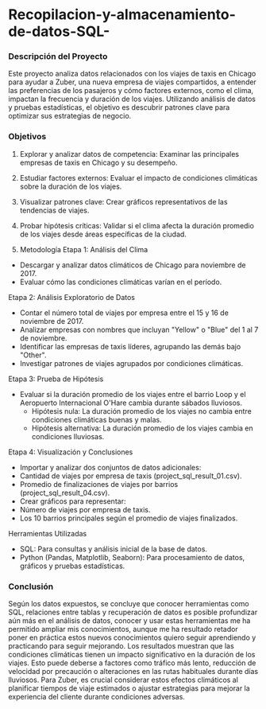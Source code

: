# Recopilacion-y-almacenamiento-de-datos-SQL-

### Descripción del Proyecto
Este proyecto analiza datos relacionados con los viajes de taxis en Chicago para ayudar a Zuber, una nueva empresa de viajes compartidos, a entender las preferencias de los pasajeros y cómo factores externos, como el clima, impactan la frecuencia y duración de los viajes. Utilizando análisis de datos y pruebas estadísticas, el objetivo es descubrir patrones clave para optimizar sus estrategias de negocio.

### Objetivos
1. Explorar y analizar datos de competencia: Examinar las principales empresas de taxis en Chicago y su desempeño.
2. Estudiar factores externos: Evaluar el impacto de condiciones climáticas sobre la duración de los viajes.
3. Visualizar patrones clave: Crear gráficos representativos de las tendencias de viajes.
4. Probar hipótesis críticas: Validar si el clima afecta la duración promedio de los viajes desde áreas específicas de la ciudad.

5. Metodología
Etapa 1: Análisis del Clima
- Descargar y analizar datos climáticos de Chicago para noviembre de 2017.
- Evaluar cómo las condiciones climáticas varían en el período.

Etapa 2: Análisis Exploratorio de Datos
- Contar el número total de viajes por empresa entre el 15 y 16 de noviembre de 2017.
- Analizar empresas con nombres que incluyan "Yellow" o "Blue" del 1 al 7 de noviembre.
- Identificar las empresas de taxis líderes, agrupando las demás bajo "Other".
- Investigar patrones de viajes agrupados por condiciones climáticas.

Etapa 3: Prueba de Hipótesis
- Evaluar si la duración promedio de los viajes entre el barrio Loop y el Aeropuerto Internacional O'Hare cambia durante sábados lluviosos.
    - Hipótesis nula: La duración promedio de los viajes no cambia entre condiciones climáticas buenas y malas.
    - Hipótesis alternativa: La duración promedio de los viajes cambia en condiciones lluviosas.

Etapa 4: Visualización y Conclusiones
- Importar y analizar dos conjuntos de datos adicionales:
- Cantidad de viajes por empresa de taxis (project_sql_result_01.csv).
- Promedio de finalizaciones de viajes por barrios (project_sql_result_04.csv).
- Crear gráficos para representar:
- Número de viajes por empresa de taxis.
- Los 10 barrios principales según el promedio de viajes finalizados.

Herramientas Utilizadas
- SQL: Para consultas y análisis inicial de la base de datos.
- Python (Pandas, Matplotlib, Seaborn): Para procesamiento de datos, gráficos y pruebas estadísticas.

### Conclusión
Según los datos expuestos, se concluye que conocer herramientas como SQL, relaciones entre tablas y recuperación de datos es posible profundizar aún más en el análisis de datos, conocer y usar estas herramientas me ha permitido ampliar mis conocimientos, aunque me ha resultado retador poner en práctica estos nuevos conocimientos quiero seguir aprendiendo y practicando para seguir mejorando. Los resultados muestran que las condiciones climáticas tienen un impacto significativo en la duración de los viajes. Esto puede deberse a factores como tráfico más lento, reducción de velocidad por precaución o alteraciones en las rutas habituales durante días lluviosos. Para Zuber, es crucial considerar estos efectos climáticos al planificar tiempos de viaje estimados o ajustar estrategias para mejorar la experiencia del cliente durante condiciones adversas.

